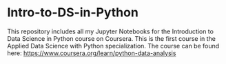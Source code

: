 # Intro-to-DS-in-Python
This repository includes all my Jupyter Notebooks for the Introduction to Data Science in Python course on Coursera.
This is the first course in the Applied Data Science with Python specialization.
The course can be found here: https://www.coursera.org/learn/python-data-analysis
